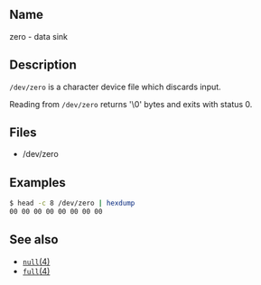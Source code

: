 ## Name

zero - data sink

## Description

`/dev/zero` is a character device file which discards input.

Reading from `/dev/zero` returns '\0' bytes and exits with status 0.

## Files

* /dev/zero

## Examples

```sh
$ head -c 8 /dev/zero | hexdump
00 00 00 00 00 00 00 00
```

## See also

* [`null`(4)](../man4/null.md)
* [`full`(4)](../man4/full.md)

